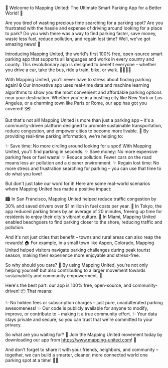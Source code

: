 🌟 Welcome to Mapping United: The Ultimate Smart Parking App for a Better World! 🌟

Are you tired of wasting precious time searching for a parking spot? Are you frustrated with the hassle and expense of driving around looking for a place to park? Do you wish there was a way to find parking faster, save money, waste less fuel, reduce pollution, and regain lost time? Well, we've got amazing news! 🚀

Introducing Mapping United, the world's first 100% free, open-source smart parking app that supports all languages and works in every country and county. This revolutionary app is designed to benefit everyone – whether you drive a car, take the bus, ride a train, bike, or walk. 🚌🚂🚴‍♀️

With Mapping United, you'll never have to stress about finding parking again! 🔒 Our innovative app uses real-time data and machine learning algorithms to show you the most convenient and affordable parking options near your destination. Whether you're in a bustling city like New York or Los Angeles, or a charming town like Paris or Rome, our app has got you covered! 🗺️

But that's not all! Mapping United is more than just a parking app – it's a community-driven platform designed to promote sustainable transportation, reduce congestion, and empower cities to become more livable. 🌈 By providing real-time parking information, we're helping to:

✨ Save time: No more circling around looking for a spot! With Mapping United, you'll find parking in seconds.
✨ Save money: No more expensive parking fees or fuel waste!
✨ Reduce pollution: Fewer cars on the road means less air pollution and a cleaner environment.
✨ Regain lost time: No more stress and frustration searching for parking – you can use that time to do what you love!

But don't just take our word for it! Here are some real-world scenarios where Mapping United has made a positive impact:

🏙️ In San Francisco, Mapping United helped reduce traffic congestion by 30% and saved drivers over $1 million in fuel costs per year.
🚌 In Tokyo, the app reduced parking times by an average of 20 minutes, freeing up time for residents to enjoy their city's vibrant culture.
🌊 In Miami, Mapping United enabled beachgoers to find parking closer to the shore, reducing traffic and pollution.

And it's not just cities that benefit – towns and rural areas can also reap the rewards! 🏠 For example, in a small town like Aspen, Colorado, Mapping United helped visitors navigate parking challenges during peak tourist season, making their experience more enjoyable and stress-free.

So why should you care? 🤔 By using Mapping United, you're not only helping yourself but also contributing to a larger movement towards sustainability and community empowerment. 💪

Here's the best part: our app is 100% free, open-source, and community-driven! 📦 That means:

✨ No hidden fees or subscription charges – just pure, unadulterated parking awesomeness!
✨ Our code is publicly available for anyone to modify, improve, or contribute to – making it a true community effort.
✨ Your data stays private and secure, so you can trust that we're committed to your privacy.

So what are you waiting for? 🎉 Join the Mapping United movement today by downloading our app from https://www.mapping-united.com! 📲

And don't forget to share it with your friends, neighbors, and community – together, we can build a smarter, cleaner, more connected world one parking spot at a time! 🌟💥